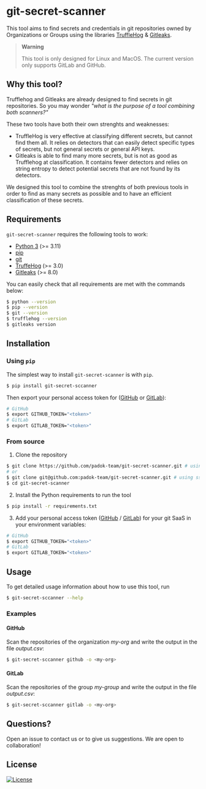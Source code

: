 # git-secret-scanner

This tool aims to find secrets and credentials in git repositories owned by Organizations or Groups using the libraries [TruffleHog](https://trufflesecurity.com/) &amp; [Gitleaks](https://gitleaks.io/).

> **Warning**
> 
> This tool is only designed for Linux and MacOS.
> The current version only supports GitLab and GitHub.

## Why this tool?

Trufflehog and Gitleaks are already designed to find secrets in git repositories. So you may wonder *"what is the purpose of a tool combining both scanners?"* 

These two tools have both their own strenghts and weaknesses:
- TruffleHog is very effective at classifying different secrets, but cannot find them all. It relies on detectors that can easily detect specific types of secrets, but not general secrets or general API keys.
- Gitleaks is able to find many more secrets, but is not as good as Trufflehog at classification. It contains fewer detectors and relies on string entropy to detect potential secrets that are not found by its detectors.

We designed this tool to combine the strenghts of both previous tools in order to find as many secrets as possible and to have an efficient classification of these secrets.

## Requirements

`git-secret-scanner` requires the following tools to work:
- [Python 3](https://www.python.org/downloads/) (>= 3.11)
- [pip](https://pip.pypa.io/en/stable/installation/)
- [git](https://git-scm.com/book/fr/v2/D%C3%A9marrage-rapide-Installation-de-Git)
- [TruffeHog](https://github.com/trufflesecurity/trufflehog) (>= 3.0)
- [Gitleaks](https://github.com/gitleaks/gitleaks) (>= 8.0)

You can easily check that all requirements are met with the commands below:

```bash
$ python --version
$ pip --version
$ git --version
$ trufflehog --version
$ gitleaks version
```

## Installation

### Using `pip`

The simplest way to install `git-secret-scanner` is with `pip`.

```bash
$ pip install git-secret-sccanner
```

Then export your personal access token for ([GitHub](https://docs.github.com/en/enterprise-server@3.4/authentication/keeping-your-account-and-data-secure/creating-a-personal-access-token) or [GitLab](https://docs.gitlab.com/ee/user/profile/personal_access_tokens.html)):

```bash
# GitHub
$ export GITHUB_TOKEN="<token>"
# GitLab
$ export GITLAB_TOKEN="<token>"
```

### From source

1. Clone the repository

```bash
$ git clone https://github.com/padok-team/git-secret-scanner.git # using https
# or
$ git clone git@github.com:padok-team/git-secret-scanner.git # using ssh
$ cd git-secret-scanner
```

2. Install the Python requirements to run the tool

```bash
$ pip install -r requirements.txt
```

3. Add your personal access token ([GitHub](https://docs.github.com/en/enterprise-server@3.4/authentication/keeping-your-account-and-data-secure/creating-a-personal-access-token) / [GitLab](https://docs.gitlab.com/ee/user/profile/personal_access_tokens.html)) for your git SaaS in your environment variables:

```bash
# GitHub
$ export GITHUB_TOKEN="<token>"
# GitLab
$ export GITLAB_TOKEN="<token>"
```

## Usage

To get detailed usage information about how to use this tool, run 

```bash
$ git-secret-sccanner --help
```

### Examples

#### GitHub

Scan the repositories of the organization *my-org* and write the output in the file *output.csv*: 

```bash
$ git-secret-sccanner github -o <my-org>
```

#### GitLab

Scan the repositories of the group *my-group* and write the output in the file *output.csv*: 

```bash
$ git-secret-sccanner gitlab -o <my-org>
```

## Questions?

Open an issue to contact us or to give us suggestions. We are open to collaboration!

## License

[![License](https://img.shields.io/badge/License-Apache_2.0-blue.svg)](https://opensource.org/licenses/Apache-2.0)
